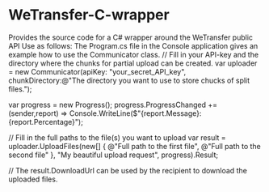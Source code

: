 # WeTransfer-C-wrapper
Provides the source code for a C# wrapper around the WeTransfer public API
Use as follows:
The Program.cs file in the Console application gives an example how to use the Communicator class.
 // Fill in your API-key and the directory where the chunks for partial upload can be created.
  var uploader = new Communicator(apiKey: "your_secret_API_key",
                                  chunkDirectory:@"The directory you want to use to store chucks of split files.");
  
  var progress = new Progress<ProgressReport>();
  progress.ProgressChanged += (sender,report) => Console.WriteLine($"{report.Message}: {report.Percentage}");
  
// Fill in the full paths to the file(s) you want to upload
  var result = uploader.UploadFiles(new[] { @"Full path to the first file",
                                            @"Full path to the second file" },
                                    "My beautiful upload request",
                                     progress).Result;
  
// The result.DownloadUrl can be used by the recipient to download the uploaded files.
